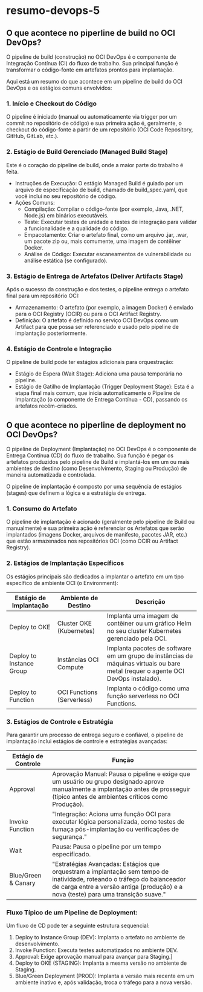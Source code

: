 # resumo-devops-5

## O que acontece no piperline de build no OCI DevOps?

O pipeline de build (construção) no OCI DevOps é o componente de Integração Contínua (CI) do fluxo de trabalho. Sua principal função é transformar o código-fonte em artefatos prontos para implantação.

Aqui está um resumo do que acontece em um pipeline de build do OCI DevOps e os estágios comuns envolvidos:

### 1. Início e Checkout do Código

O pipeline é iniciado (manual ou automaticamente via trigger por um commit no repositório de código) e sua primeira ação é, geralmente, o checkout do código-fonte a partir de um repositório (OCI Code Repository, GitHub, GitLab, etc.).

### 2. Estágio de Build Gerenciado (Managed Build Stage)

Este é o coração do pipeline de build, onde a maior parte do trabalho é feita.

- Instruções de Execução: O estágio Managed Build é guiado por um arquivo de especificação de build, chamado de build_spec.yaml, que você inclui no seu repositório de código.
- Ações Comuns:
   - Compilação: Compilar o código-fonte (por exemplo, Java, .NET, Node.js) em binários executáveis.
   - Teste: Executar testes de unidade e testes de integração para validar a funcionalidade e a qualidade do código.
   - Empacotamento: Criar o artefato final, como um arquivo .jar, .war, um pacote zip ou, mais comumente, uma imagem de contêiner Docker.
   - Análise de Código: Executar escaneamentos de vulnerabilidade ou análise estática (se configurado).

 ### 3. Estágio de Entrega de Artefatos (Deliver Artifacts Stage)

 Após o sucesso da construção e dos testes, o pipeline entrega o artefato final para um repositório OCI:

 - Armazenamento: O artefato (por exemplo, a imagem Docker) é enviado para o OCI Registry (OCIR) ou para o OCI Artifact Registry.
 - Definição: O artefato é definido no serviço OCI DevOps como um Artifact para que possa ser referenciado e usado pelo pipeline de implantação posteriormente.

### 4. Estágio de Controle e Integração

O pipeline de build pode ter estágios adicionais para orquestração:

- Estágio de Espera (Wait Stage): Adiciona uma pausa temporária no pipeline.
- Estágio de Gatilho de Implantação (Trigger Deployment Stage): Esta é a etapa final mais comum, que inicia automaticamente o Pipeline de Implantação (o componente de Entrega Contínua - CD), passando os artefatos recém-criados.

## O que acontece no piperline de deployment no OCI DevOps?

O pipeline de Deployment (Implantação) no OCI DevOps é o componente de Entrega Contínua (CD) do fluxo de trabalho. Sua função é pegar os artefatos produzidos pelo pipeline de Build e implantá-los em um ou mais ambientes de destino (como Desenvolvimento, Staging ou Produção) de maneira automatizada e controlada.

O pipeline de implantação é composto por uma sequência de estágios (stages) que definem a lógica e a estratégia de entrega.

### 1. Consumo do Artefato

O pipeline de implantação é acionado (geralmente pelo pipeline de Build ou manualmente) e sua primeira ação é referenciar os Artefatos que serão implantados (imagens Docker, arquivos de manifesto, pacotes JAR, etc.) que estão armazenados nos repositórios OCI (como OCIR ou Artifact Registry).

### 2. Estágios de Implantação Específicos

Os estágios principais são dedicados a implantar o artefato em um tipo específico de ambiente OCI (o Environment):

| Estágio de Implantação | Ambiente de Destino | Descrição |
|------------------------|---------------------|-----------|
| Deploy to OKE | Cluster OKE (Kubernetes) | Implanta uma imagem de contêiner ou um gráfico Helm no seu cluster Kubernetes gerenciado pela OCI.|
| Deploy to Instance Group | Instâncias OCI Compute | Implanta pacotes de software em um grupo de instâncias de máquinas virtuais ou bare metal (requer o agente OCI DevOps instalado).| 
| Deploy to Function | OCI Functions (Serverless) | Implanta o código como uma função serverless no OCI Functions.| 

### 3. Estágios de Controle e Estratégia

Para garantir um processo de entrega seguro e confiável, o pipeline de implantação inclui estágios de controle e estratégias avançadas:

| Estágio de Controle | Função |
|---------------------|--------|
| Approval | Aprovação Manual: Pausa o pipeline e exige que um usuário ou grupo designado aprove manualmente a implantação antes de prosseguir (típico antes de ambientes críticos como Produção).|
| Invoke Function | "Integração: Aciona uma função OCI para executar lógica personalizada, como testes de fumaça pós-implantação ou verificações de segurança."|
| Wait | Pausa: Pausa o pipeline por um tempo especificado.|
| Blue/Green & Canary | "Estratégias Avançadas: Estágios que orquestram a implantação sem tempo de inatividade, roteando o tráfego do balanceador de carga entre a versão antiga (produção) e a nova (teste) para uma transição suave."|

### Fluxo Típico de um Pipeline de Deployment:

Um fluxo de CD pode ter a seguinte estrutura sequencial:

1. Deploy to Instance Group (DEV): Implanta o artefato no ambiente de desenvolvimento.
2. Invoke Function: Executa testes automatizados no ambiente DEV.
3. Approval: Exige aprovação manual para avançar para Staging.]
4. Deploy to OKE (STAGING): Implanta a mesma versão no ambiente de Staging.
5. Blue/Green Deployment (PROD): Implanta a versão mais recente em um ambiente inativo e, após validação, troca o tráfego para a nova versão.



